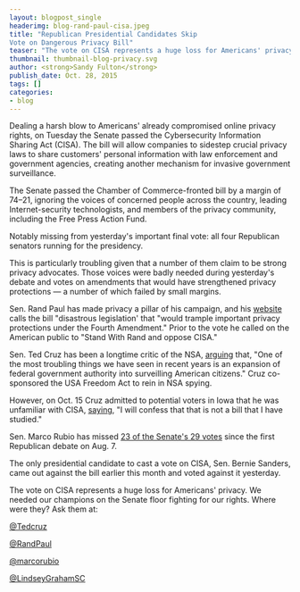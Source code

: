 ```yaml
---
layout: blogpost_single
headerimg: blog-rand-paul-cisa.jpeg
title: "Republican Presidential Candidates Skip
Vote on Dangerous Privacy Bill"
teaser: "The vote on CISA represents a huge loss for Americans' privacy."
thumbnail: thumbnail-blog-privacy.svg
author: <strong>Sandy Fulton</strong>
publish_date: Oct. 28, 2015
tags: []
categories:
- blog
---
```

Dealing a harsh blow to Americans' already compromised online privacy rights, on Tuesday the Senate passed the Cybersecurity Information Sharing Act (CISA). The bill will allow companies to sidestep crucial privacy laws to share customers' personal information with law enforcement and government agencies, creating another mechanism for invasive government surveillance. 

The Senate passed the Chamber of Commerce-fronted bill by a margin of 74&ndash;21, ignoring the voices of concerned people across the country, leading Internet-security technologists, and members of the privacy community, including the Free Press Action Fund.

Notably missing from yesterday's important final vote: all four Republican senators running for the presidency. 

This is particularly troubling given that a number of them claim to be strong privacy advocates. Those voices were badly needed during yesterday's debate and votes on amendments that would have strengthened privacy protections &mdash; a number of which failed by small margins.

Sen. Rand Paul has made privacy a pillar of his campaign, and his [website](https://randpaul.com/f/stop-cisa) calls the bill "disastrous legislation' that "would trample important privacy protections under the Fourth Amendment." Prior to the vote he called on the American public to "Stand With Rand and oppose CISA."

Sen. Ted Cruz has been a longtime critic of the NSA, [arguing](http://www.cruz.senate.gov/?p=news&id=1915) that, "One of the most troubling things we have seen in recent years is an expansion of federal government authority into surveilling American citizens." Cruz co-sponsored the USA Freedom Act to rein in NSA spying. 

However, on Oct. 15 Cruz admitted to potential voters in Iowa that he was unfamiliar with CISA, [saying](https://www.facebook.com/internet2016/videos/1505163873142638/), "I will confess that that is not a bill that I have studied."

Sen. Marco Rubio has missed [23 of the Senate's 29 votes](https://www.washingtonpost.com/news/the-fix/wp/2015/10/28/you-are-ripping-us-off-a-florida-paper-calls-for-marco-rubios-resignation/) since the first Republican debate on Aug. 7.

The only presidential candidate to cast a vote on CISA, Sen. Bernie Sanders, came out against the bill earlier this month and voted against it yesterday. 

The vote on CISA represents a huge loss for Americans' privacy. We needed our champions on the Senate floor fighting for our rights. Where were they? Ask them at:

[@Tedcruz](https://twitter.com/tedcruz)

[@RandPaul](https://twitter.com/randpaul)

[@marcorubio](https://twitter.com/marcorubio)

[@LindseyGrahamSC](https://twitter.com/lindseygrahamsc)

